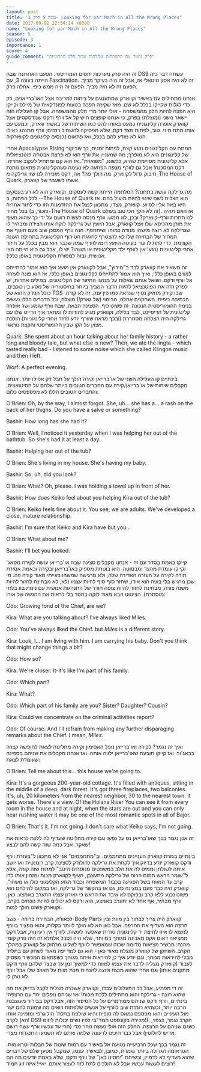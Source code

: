 ```yaml
---
layout: post
title: "עונה 5 פרק 3- Looking for par'Mach in All the Wrong Places"
date: 2017-09-02 22:34:14 +0300
name: "Looking for par'Mach in All the Wrong Places"
season: 5
episode: 3
importance: 1
score: 4
guide_comment: "פרק נחמד עם התפתחות עלילתית עבור חלק מהדמויות"
---
```

זה היה פרק מערכות יחסים הומוריסטי. הפעם האחרונה שבה DS9 עשתה דבר כזה הייתה בעונה 3, עם Fascination. זה לא היה אסון טוטאלי אז, אבל זה היה בעיקר מביך. הפעם זה לא היה מביך. הפעם זה היה ממש כיפי. אחלה פרק.

אנחנו מתחילים עם באשיר וקווארק שמתענגים על ציתות למריבה אצל האו'ברייאנים, רק כדי לגלות שקייקו בכלל לא שם. מאז שקירה הפכה בטעות לפונדקאית של מיילס וקייקו היא הפכה להיות חלק מהמשפחה - אולי יותר מדי חלק מהמשפחה. אבל קו העלילה הזה יישאר משני (ומוצלח) בפרק, כי אנחנו קופצים חיש קל אל וורף ודקס שמדסקסים אצל קווארק אופרה קלינגונית כמעט באותו להט כמו השיחות של באשיר וגארק, וכמעט עם אותו מתח מיני. טוב, לפחות מצד דקס, שלא מפסיקה להשחיל רמזים; וורף מתנהג כאילו הוא לא מודע להם בכלל, ואז פתאום נכנסים קלינגונים לקווארקיה.

אחרי Apocalypse Rising המתח עם הקלינגונים נרגע קצת, לפחות זמנית, כך שביקור של קלינגונים הוא לא מופרך; מה שמעניין את וורף הוא לא פרצת אבטחה פוטנציאלית אלא קלינגונית מסויימת שהיא, כלשונו, "מפוארת". אז הוא קם ומתחיל לעקוב אחריה. דקס המסכנה! אבל גם לוורף מצפה הפתעה לא נעימה כשהקלינגונית פתאום נותנת חיבוק גדול לקווארק. מה הולך פה? אה, דקס מזכירה לנו שזו גרילקה מ-The House of Quark, אשתו לשעבר של קווארק.

מה גרילקה עושה בתחנה? המלחמה הייתה קשה לעסקים, וקווארק הוא לא רע בעסקים - לכל הפחות, ב-The House of Quark הוא הצליח לשם שינוי להיות מועיל בהם. אז היא באה אליו לסיוע. קווארק, מצדו, מתכוון לנצל את ההזדמנות הזו כדי לחזר אחריה בכל מחיר (כזכור, ב-The House of Quark זה לא הלך הכי טוב בעולם). אז האם תהיה לנו תחרות וורף-קווארק? ובכן, לא ממש. וורף מנסה לעשות רושם על ידי כך שהוא מעיף את מורן מהכיסא שלו אצל קווארק, אבל היועץ של גרילקה לוקח אותו הצידה ומבהיר לו שגרילקה לא רוצה מישהו מנודה כמוהו ושיתחפף. הנה וורף המסכן שוב פעם חוטף את המחיר של הבחירה שלו לא להצטרף לחגיגת הטירוף הקלינגונית בתחילת העונה הקודמת. כדי לתת לו עוד בעיטה היועץ רומז לוורף שמה שכבר הוא מבין בכלל על חיזור אחרי קלינגוניות (רגע! אין לוורף ילד מקלינגונית או משהו? יש לו, אבל גם היא הייתה חצי אנושית, ובזה למסורת הקלינגונית באופן כללי).

זה משאיר את קווארק לבד ב"מירוץ", אבל לקווארק אין מושג איך הוא אמור להתייחס לנשים באופן כללי, ואיך הוא אמור להתייחס לקלינגונים באופן כללי. אז הוא פונה לעזרה אל וורף ודקס. ושואל אותם שאלות על מנהגי החיזור של הקלינגונים. במילים אחרות, יש לפרק הזה את הפוטנציאל להיות הדבר המביך ביותר בהיסטוריה של מסע בין כוכבים, כולל הפרק ההוא של TOS שבו קירק מחזיק נטיף שנראה כמו פין ענק. זה לא קורה. הכתיבה כיפית, השחקנים אחלה, הבימוי (של גארק!) מוצלח, וכל הדברים הללו נעשים בנימה ההומוריסטית הנכונה. זה פשוט כיף. הסצינה הבאה, שבה וורף שומע ושר אופרה קלינגונית על הדיפיינט, לבד בלילה, וקווארק מגיע להודות לו ומתאר איך הדייט שלו עם גרילקה היה הצלחה מסחררת (ובכך מראה שוורף יודע לחזר אחרי קלינגוניות) הולכת מצוין על הקו שבין ההומוריסטי והקצת טראגי.

Quark: She spent about an hour talking about her family history - a rather long and bloody tale, but what else is new? Then, we ate the lingta - which tasted really bad - listened to some noise which she called Klingon music and then I left.

Worf: A perfect evening.

בינתיים קו העלילה השני של או'ברייאן וקירה הולך על חבל דק אפילו יותר. אנחנו מקבלים שיחות של או'ברייאן/קירה עם החברים הטובים ביותר שלהם על הסיטואציה, והחברים הטובים הללו לא מפספסים כלום:

O'Brien: Oh, by the way, I almost forgot. She, uh... she has a... a rash on the back of her thighs. Do you have a salve or something?

Bashir: How long has she had it?

O'Brien: Well, I noticed it yesterday when I was helping her out of the bathtub. So she's had it at least a day.

Bashir: Helping her out of the tub?

O'Brien: She's living in my house. She's having my baby.

Bashir: So, uh, did you look?

O'Brien: What? Oh, please. I was holding a towel up in front of her.

Bashir: How does Keiko feel about you helping Kira out of the tub?

O'Brien: Keiko feels fine about it. You see, we are adults. We've developed a close, mature relationship.

Bashir: I'm sure that Keiko and Kira have but you...

O'Brien: What about me?

Bashir: I'll bet you looked.

קייקו באמת בסדר עם זה - אנחנו מקבלים סצינה שבה או'ברייאן עושה לקירה מסאג' וקייקו עומדת מהצד ומבסוטה. היא בוטחת מספיק באו'ברייאן ובקירה ובאמת אסירת תודה לקירה על העזרה האדירה שלה, ולא מרגישה שמשהו בעייתי מאוד קורה פה. מי שכן מרגיש בלי בעיה הוא אודו, שחזר סוף סוף להיות עצמו (לא, לא מבחינת לחזור להיות משנה צורה, מבחינת לחזור להיות צופה חודר של התנהגות אנושית עם נימת בוז בלתי מוסתרת). הציטוט הבא מאוד לוקה בחסר בלי לראות את ההגשה של אודו:

Odo: Growing fond of the Chief, are we?

Kira: What are you talking about? I've always liked Miles.

Odo: You've always liked the Chief. but *Miles* is a different story.

Kira: Look, I... I am living with him. I am carrying his baby. Don't you think that might change things a bit?

Odo: How so?

Kira: We're closer. It-it's like I'm part of his family.

Odo: Which part?

Kira: What?

Odo: Which part of his family are you? Sister? Daughter? Cousin?

Kira: Could we concentrate on the criminal activities report?

Odo: Of course. And I'll refrain from making any further disparaging remarks about the Chief. I mean, *Miles*.

ואיך זה נגמר? לקירה ואו'ברייאן נופל האסימון וקירה מחליטה לצאת לחופשה קצרה בבאג'ור. ואז קייקו תובעת שאו'ברייאן ילווה אותה. ואז אנחנו מקבלים את שניהם בספינה שעומדת לצאת:

O'Brien: Tell me about this... this house we're going to.

Kira: It's a gorgeous 200-year-old cottage. It's filled with antiques, sitting in the middle of a deep, dark forest. It's got three fireplaces, two balconies. It's, uh, 20 kilometers from the nearest neighbor, 30 to the nearest town. It gets worse. There's a view. Of the Holana River You can see it from every room in the house and at night, when the stars are out and you can only hear rushing water it may be one of the most romantic spots in all of Bajor.

O'Brien: That's it. I'm not going. I don't care what Keiko says, I'm not going.

זה אכן נגמר בכך שאו'ברייאן נס על נפשו וגם קירה מחליטה שעדיף לה ללכת לראות את שאקר. אבל כמה שזה קשה להם לבצע!

בינתיים בגזרת קווארק העניינים מתחממים. וב"מתחממים" אני לא מתכוון ל"בעזרת וורף ודקס קווארק יודע בדיוק איך לקחת את גרילקה להולודק לסצינת קרב רומנטית ואז יושב איתה לשולחן וממיס לה את הלב במשפטים מנוסחים היטב" למרות שזה קורה, אלא ל"שומר הראש חמום הרוח של גרילקה מתעצבן, מעיף לקווארק מכות ומזמין אותו לדו קרב עד המוות בשל הפגיעה בכבוד המשפחה וכבוד הגזע הקלינגוני כולו או משהו". קווארק היה כבר פעם בסצינה כזו, גם אז בהקשר של גרילקה, ואז במקום להילחם הוא פשוט נכנע ללא קרב ובפוקס לא איבד את הראש כי גאורון עצמו התערב באמצע. כאן, וורף מבהיר, אף אחד לא יתערב באמצע, הוא ודקס לא יכולים להיות נוכחים בקרב, וקווארק פשוט הולך למות.

לכאורה, הבחירה ברורה - כשב-Body Parts קווארק היה צריך לבחור בין מוות ובין חרפה הוא העדיף את החרפה. אבל כאן הא לא הולך לוותר בקלות, והוא מפציר בוורף למצוא לו איזו לחיצת יד קלינגונית סודית שאפשר לעשות. לוורף אין רעיונות, אבל דקס ממציאה דאוס אקס מאכינה מגוחך במיוחד, שלא היה נסבל אלמלא זה היה פרק קומי מהנה: מכשיר מציאות מדומה שכזה שמאפשר לוורף לשלוט מרחוק על קווארק במהלך הקרב. השחקן של קווארק מוצלח מאוד כאן - הוא גם למד יפה מאוד לשחק עם בתלת' מבלי להיראות מגוחך, וגם יודע איך *כן* להיראות איתה מגוחך כשפתאום המכשיר מפסיק לעבוד (קווארק מצליח לדבר את עצמו למוות כדי למשוך זמן עד שבצד שלהם וורף ודקס מתקנים אותו) וגם אחרי שהוא מנצח ו*רוצה* להנחית מכת מוות על האויב שלו אבל וורף לא נותן לו.

זה די מפתיע, אבל כל התעלולים עבדו, וקווארק אשכרה מצליח לקבל בדיוק את מה שהוא רוצה - גרילקה והוא מתחילים ללכת מכות! ואז שניהם נופלים יחד עם הרצפה! בינתיים, וורף ודקס שניהם ממורמרים על כל הסיפור הזה, אבל דקס בבירור מעוצבנת הרבה יותר, וכשהיא רומזת שוב לוורף על אנשים שלפחות רואים מה שמונח להם ישר מול העיניים והוא מפספס נמאס לה סופית והיא שולפת בתלת' הולוגרפי ומזמינה אותו לקרב (הא! DS9 מכירה בקונספט המד"בי לפיו נשים יכולות ליזום!). הקרב נגמר, כצפוי, כשגם שניהם על הרצפה. החלק הזה אולי נעשה מהר *מדי* (הרי עד עכשיו וורף עשה רושם אדיש לחלוטין) אבל כבר חיכינו לו עונה שלמה ואתם לא תשמעו התנגדות מצדי.

זה נגמר בכך שכל הרביעייה מגיעה אל באשיר עם רמות שונות של חבלות וטראומות. הטראומה הגדולה ביותר נגמרת, כמובן, לבאשיר עצמו, שמקבל מטען שלם של דברים שהוא מעדיף לא לדמיין, ובשיחת "יחסינו לאן" של וורף ודקס, שלא באמת יודעים מה הם רוצים לעשות עכשיו אבל לא הולכים לתת לזה לעצור אותם. יאיי! איזה זוג חמוד!
